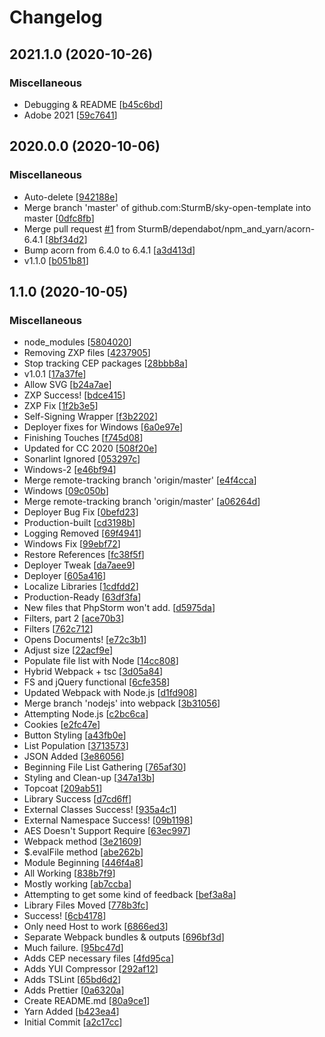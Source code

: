 # Changelog

<a name="2021.1.0"></a>
## 2021.1.0 (2020-10-26)

### Miscellaneous

-  Debugging & README [[b45c6bd](https://github.com/SturmB/sky-open-template/commit/b45c6bdf2ce8af541e3e33bc38a6109817940aeb)]
-  Adobe 2021 [[59c7641](https://github.com/SturmB/sky-open-template/commit/59c7641294a51e3d54d8dbb431a4fffc867a91bc)]


<a name="2020.0.0"></a>
## 2020.0.0 (2020-10-06)

### Miscellaneous

-  Auto-delete [[942188e](https://github.com/SturmB/sky-open-template/commit/942188e7070d0f9a57c77b38907f721508341324)]
-  Merge branch 'master' of github.com:SturmB/sky-open-template into master [[0dfc8fb](https://github.com/SturmB/sky-open-template/commit/0dfc8fb38b7218424614863ad5678fb890623682)]
-  Merge pull request [#1](https://github.com/SturmB/sky-open-template/issues/1) from SturmB/dependabot/npm_and_yarn/acorn-6.4.1 [[8bf34d2](https://github.com/SturmB/sky-open-template/commit/8bf34d26cc4e344d77f615070048d46ad870cef6)]
-  Bump acorn from 6.4.0 to 6.4.1 [[a3d413d](https://github.com/SturmB/sky-open-template/commit/a3d413d95145f1c6305461b9133955208fbc8d13)]
-  v1.1.0 [[b051b81](https://github.com/SturmB/sky-open-template/commit/b051b81061475a271730daa1ad2a19f144fe0115)]


<a name="1.1.0"></a>
## 1.1.0 (2020-10-05)

### Miscellaneous

-  node_modules [[5804020](https://github.com/SturmB/sky-open-template/commit/5804020afe0ee7c01d00214800841e484b811490)]
-  Removing ZXP files [[4237905](https://github.com/SturmB/sky-open-template/commit/4237905ded1053bef2c14b81fa60f94ff0320a09)]
-  Stop tracking CEP packages [[28bbb8a](https://github.com/SturmB/sky-open-template/commit/28bbb8acbf2aa2c072cd85c67d588976c826b79d)]
-  v1.0.1 [[17a37fe](https://github.com/SturmB/sky-open-template/commit/17a37feecc38905f6ff82ca53857a2ae3e21bcde)]
-  Allow SVG [[b24a7ae](https://github.com/SturmB/sky-open-template/commit/b24a7aef7f162727f7a5b89f38762244eaf685c8)]
-  ZXP Success! [[bdce415](https://github.com/SturmB/sky-open-template/commit/bdce415d613ec7228ecb60a8faef67549a7b6b3b)]
-  ZXP Fix [[1f2b3e5](https://github.com/SturmB/sky-open-template/commit/1f2b3e5f3882b0084cb488e567019862cac168b6)]
-  Self-Signing Wrapper [[f3b2202](https://github.com/SturmB/sky-open-template/commit/f3b22023db36c49b94080e0ce9e74ebb266f3eb7)]
-  Deployer fixes for Windows [[6a0e97e](https://github.com/SturmB/sky-open-template/commit/6a0e97e800d5ae7ce58986b158b4e3c2130e75ac)]
-  Finishing Touches [[f745d08](https://github.com/SturmB/sky-open-template/commit/f745d08e76a36ffa13bbcfaef8710db2acbe368b)]
-  Updated for CC 2020 [[508f20e](https://github.com/SturmB/sky-open-template/commit/508f20e183c281e3c8b5f7bfb890c0525382209f)]
-  Sonarlint Ignored [[053297c](https://github.com/SturmB/sky-open-template/commit/053297c114d34b201eb4b69bfb328e8c92b0e7c4)]
-  Windows-2 [[e46bf94](https://github.com/SturmB/sky-open-template/commit/e46bf94d3ceb1094b6229140539cf42330804c72)]
-  Merge remote-tracking branch 'origin/master' [[e4f4cca](https://github.com/SturmB/sky-open-template/commit/e4f4ccaae79fefb2f46123e1a1ead015d672b092)]
-  Windows [[09c050b](https://github.com/SturmB/sky-open-template/commit/09c050b62b6045ee82e75341251e7c73de87a760)]
-  Merge remote-tracking branch 'origin/master' [[a06264d](https://github.com/SturmB/sky-open-template/commit/a06264d9100ee443fe0666959cac6aaf8178c535)]
-  Deployer Bug Fix [[0befd23](https://github.com/SturmB/sky-open-template/commit/0befd2330cb1824191dabd711dc496ccb5e2fb72)]
-  Production-built [[cd3198b](https://github.com/SturmB/sky-open-template/commit/cd3198b4a92e241b7d6b1fb4a7be366a71fe4389)]
-  Logging Removed [[69f4941](https://github.com/SturmB/sky-open-template/commit/69f4941500267126d3120dfe7b8e52eab3295034)]
-  Windows Fix [[99ebf72](https://github.com/SturmB/sky-open-template/commit/99ebf727cd9d33a2fd52dc082397f4849f0dcdbd)]
-  Restore References [[fc38f5f](https://github.com/SturmB/sky-open-template/commit/fc38f5feab17648b5cadc0027683bbd74adad29b)]
-  Deployer Tweak [[da7aee9](https://github.com/SturmB/sky-open-template/commit/da7aee9a864dd2c6e338b9b6fb206028e0c1840a)]
-  Deployer [[605a416](https://github.com/SturmB/sky-open-template/commit/605a41618a87c88bf7b0b2e7474630f6f36a2948)]
-  Localize Libraries [[1cdfdd2](https://github.com/SturmB/sky-open-template/commit/1cdfdd2d9ee998650a0c3694c8d3bc8d6012f3a9)]
-  Production-Ready [[63df3fa](https://github.com/SturmB/sky-open-template/commit/63df3fa2b8f61f21b578b5516dd98bb44fab9b8d)]
-  New files that PhpStorm won't add. [[d5975da](https://github.com/SturmB/sky-open-template/commit/d5975da427e09931e1b3d9b5f75cec15cc0f1c3d)]
-  Filters, part 2 [[ace70b3](https://github.com/SturmB/sky-open-template/commit/ace70b311844c4d0116fd5f03daaa26d2822859d)]
-  Filters [[762c712](https://github.com/SturmB/sky-open-template/commit/762c7125fe91c3ce0167981f8b033deaf544924f)]
-  Opens Documents! [[e72c3b1](https://github.com/SturmB/sky-open-template/commit/e72c3b1fe4a772f8c79f6bf54d339f85ddb57e8f)]
-  Adjust size [[22acf9e](https://github.com/SturmB/sky-open-template/commit/22acf9edc23ffe64fe350b62f3e001a7fd5020c1)]
-  Populate file list with Node [[14cc808](https://github.com/SturmB/sky-open-template/commit/14cc8080253a9ca7199566a7504bfe4f25a365be)]
-  Hybrid Webpack + tsc [[3d05a84](https://github.com/SturmB/sky-open-template/commit/3d05a8475c041a9e5ca78243961e21fefe3b9fa4)]
-  FS and jQuery functional [[6cfe358](https://github.com/SturmB/sky-open-template/commit/6cfe3585651ae32a0ccb46f21e3b519a7f2d7f24)]
-  Updated Webpack with Node.js [[d1fd908](https://github.com/SturmB/sky-open-template/commit/d1fd9084d8a57fa314ac991e79d5599ae40e20d5)]
-  Merge branch 'nodejs' into webpack [[3b31056](https://github.com/SturmB/sky-open-template/commit/3b31056b76091527c54e6e2987950e3c8a36bcd4)]
-  Attempting Node.js [[c2bc6ca](https://github.com/SturmB/sky-open-template/commit/c2bc6caaa3d9daf5e8c3435b0af824fc77e80a1c)]
-  Cookies [[e2fc47e](https://github.com/SturmB/sky-open-template/commit/e2fc47e17c293112b75e41cedec0af2147dfa9d0)]
-  Button Styling [[a43fb0e](https://github.com/SturmB/sky-open-template/commit/a43fb0e7ccb6f511966cbfcce21232cab16529b8)]
-  List Population [[3713573](https://github.com/SturmB/sky-open-template/commit/3713573ec42a2fb534f9885ca02235f8e426a05a)]
-  JSON Added [[3e86056](https://github.com/SturmB/sky-open-template/commit/3e86056d3b21701d69dac623e955eda04f0042dd)]
-  Beginning File List Gathering [[765af30](https://github.com/SturmB/sky-open-template/commit/765af305c1eb52e0f6cbbffd73206f0fa7d229a5)]
-  Styling and Clean-up [[347a13b](https://github.com/SturmB/sky-open-template/commit/347a13be0de37b80d9f80a00777fab85a7bd0a74)]
-  Topcoat [[209ab51](https://github.com/SturmB/sky-open-template/commit/209ab515def57b3a83d9df3e7128f8922fee3bf5)]
-  Library Success [[d7cd6ff](https://github.com/SturmB/sky-open-template/commit/d7cd6ff7d1209720acf36ffdf633fc4d5cf68ff8)]
-  External Classes Success! [[935a4c1](https://github.com/SturmB/sky-open-template/commit/935a4c1cfb8e8a3be2cad12d70535a4773a1f79e)]
-  External Namespace Success! [[09b1198](https://github.com/SturmB/sky-open-template/commit/09b11987618e8c6d1fc744a19091bc092374e484)]
-  AES Doesn't Support Require [[63ec997](https://github.com/SturmB/sky-open-template/commit/63ec9976fe4600217a67942997738ee50dff3493)]
-  Webpack method [[3e21609](https://github.com/SturmB/sky-open-template/commit/3e216098b91e683863179bc7d902eb02a22fdbb7)]
-  $.evalFile method [[abe262b](https://github.com/SturmB/sky-open-template/commit/abe262b91e5615e27ab22835dc8bd073d2f19a53)]
-  Module Beginning [[446f4a8](https://github.com/SturmB/sky-open-template/commit/446f4a8be69088a9932ce2a1e08d37daaec9766f)]
-  All Working [[838b7f9](https://github.com/SturmB/sky-open-template/commit/838b7f95bf37cbf5aebd44032464f22ef2554031)]
-  Mostly working [[ab7ccba](https://github.com/SturmB/sky-open-template/commit/ab7ccba5035a2f26086f7aab80c13233363c7383)]
-  Attempting to get some kind of feedback [[bef3a8a](https://github.com/SturmB/sky-open-template/commit/bef3a8a2140abd2a32629070bc9b2b3b8c89a14d)]
-  Library Files Moved [[778b3fc](https://github.com/SturmB/sky-open-template/commit/778b3fc540225855ec6b7cae1972bfaca00054c3)]
-  Success! [[6cb4178](https://github.com/SturmB/sky-open-template/commit/6cb4178a12afd2691cd3f02a5a630d4555f7f465)]
-  Only need Host to work [[6866ed3](https://github.com/SturmB/sky-open-template/commit/6866ed317bae305c942039dd310c68d53a1c7e6d)]
-  Separate Webpack bundles & outputs [[696bf3d](https://github.com/SturmB/sky-open-template/commit/696bf3d8854dce7b8dd2941a3ba67aefa903d43a)]
-  Much failure. [[95bc47d](https://github.com/SturmB/sky-open-template/commit/95bc47d4864733ab4ed91c8e99f0ec07c5d56310)]
-  Adds CEP necessary files [[4fd95ca](https://github.com/SturmB/sky-open-template/commit/4fd95caf42f427b1adc19c18d2665d0be0fe04fd)]
-  Adds YUI Compressor [[292af12](https://github.com/SturmB/sky-open-template/commit/292af127c1c92a5fda3854e517229f47eac22377)]
-  Adds TSLint [[65bd6d2](https://github.com/SturmB/sky-open-template/commit/65bd6d23ff17b588606f2c1d519c928e573592d6)]
-  Adds Prettier [[0a6320a](https://github.com/SturmB/sky-open-template/commit/0a6320ae5dc7f3fb794000894bbdd1397fbdfb6a)]
-  Create README.md [[80a9ce1](https://github.com/SturmB/sky-open-template/commit/80a9ce17e488b602d10f69356b0e88d2c91dda16)]
-  Yarn Added [[b423ea4](https://github.com/SturmB/sky-open-template/commit/b423ea4079ed2f1e9f21a169effb8cfb07a0aedc)]
-  Initial Commit [[a2c17cc](https://github.com/SturmB/sky-open-template/commit/a2c17cc4625699b0a57e0e45a13ccb48eeca3bb1)]


